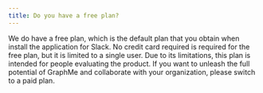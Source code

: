 ```yaml
---
title: Do you have a free plan?
---
```

We do have a free plan, which is the default plan that you obtain when install the application for Slack.
No credit card required is required for the free plan, but it is limited to a single user.
Due to its limitations, this plan is intended for people evaluating the product.
If you want to unleash the full potential of GraphMe and collaborate with your organization, please switch to a paid plan.